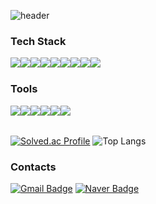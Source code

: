 ![header](https://capsule-render.vercel.app/api?type=waving&color=auto&text=Welcome%20to%20Hamtoto's%20GitHub&fontSize=35&fontAlignY=40&fontAlign=70&height=250)

<h3>Tech Stack</h3>
<div style="display:flex; flex-direction:row;">
    <img src="https://img.shields.io/badge/Java-007396?style=flat&logo=Java&logoColor=white"> 
    <img src="https://img.shields.io/badge/Python-3776AB?style=flat&logo=python&logoColor=white"> 
    <img src="https://img.shields.io/badge/C-A8B9CC?style=flat&logo=C&logoColor=white"> 
    <img src="https://img.shields.io/badge/React-61DAFB?style=flat&logo=react&logoColor=white"> 
    <img src="https://img.shields.io/badge/React%20Router-CA4245?style=flat&logo=ReactRouter&logoColor=white"/>
    <img src="https://img.shields.io/badge/node.js-339933?style=flat&logo=node.js&logoColor=FFFFFF"/>
    <br>
    <img src="https://img.shields.io/badge/styled-components-DB7098?style=flat&logo=styled-components&logoColor=FFFFFF"/>
    <img src="https://img.shields.io/badge/html5-E34F26?style=flat&logo=html5&logoColor=white"> 
    <img src="https://img.shields.io/badge/css-1572B6?style=flat&logo=css3&logoColor=white"> 
    <br>
</div>

<h3>Tools</h3>

<div style="display:flex; flex-direction:row;">
    <img src="https://img.shields.io/badge/GitHub-181717?style=flat&logo=GitHub&logoColor=FFFFFF"/>
    <img src="https://img.shields.io/badge/Git-F05032?style=flat&logo=Git&logoColor=FFFFFF"/> 
    <img src="https://img.shields.io/badge/Notion-F3F3F3?style=flat&logo=notion&logoColor=black"/>
    <br>
    <img src="https://img.shields.io/badge/Docker-2496ED?style=flat&logo=Docker&logoColor=white"> 
    <img src="https://img.shields.io/badge/VSCode-007ACC?style=flat&logo=Visual%20Studio%20Code&logoColor=white"/>
    <img src="https://img.shields.io/badge/intellij idea-000000?style=flat&logo=IntelliJ%20IDEA&logoColor=white"/>
</div>
<br>

[![Solved.ac Profile](http://mazassumnida.wtf/api/v2/generate_badge?boj=gohg0901)](https://solved.ac/gohg0901/)
![Top Langs](https://github-readme-stats.vercel.app/api/top-langs/?username=Hamtoto&layout=compact)

<h3>Contacts</h3>

[![Gmail Badge](https://img.shields.io/badge/Gmail-d14836?style=flat&logo=Gmail&logoColor=white&link=mailto:gohg0901@gmail.com)](mailto:gohg0901@gmail.com)
[![Naver Badge](https://img.shields.io/badge/Naver-03C75A?style=flat&logo=Naver&logoColor=white&link=mailto:gohg0901@naver.com)](mailto:gohg0901@naver.com)
